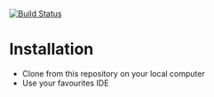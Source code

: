 [![Build Status](https://travis-ci.org/jgiere/AES.svg?branch=master)](https://travis-ci.org/jgiere/AES)

# Installation
- Clone from this repository on your local computer
- Use your favourites IDE